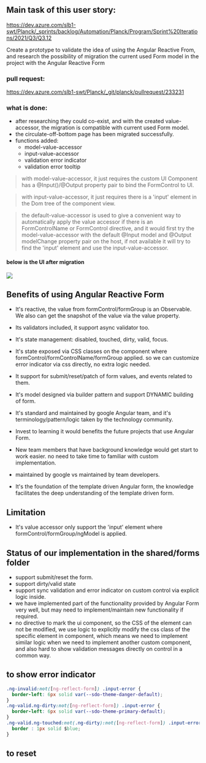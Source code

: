 ## Main task of this user story:
https://dev.azure.com/slb1-swt/Planck/_sprints/backlog/Automation/Planck/Program/Sprint%20Iterations/2021/Q3/Q3.12

 Create a prototype to validate the idea of using the Angular Reactive From, and research the possibility of migration the current used Form model in the project with the Angular Reactive Form
### pull request:
https://dev.azure.com/slb1-swt/Planck/_git/planck/pullrequest/233231
### what is done:

* after researching they could co-exist, and with the created value-accessor, the migration is compatible with current used Form  model.
* the circulate-off-bottom page has been migrated successfully.
* functions added:
    * model-value-accessor
    * input-value-accessor
    * validation error indicator
    * validation error tooltip

> with model-value-accessor, it just requires the custom UI Component has a @Input()/@Output property pair to bind the FormControl to UI.

> with input-value-accessor, it just requires there is a 'input' element in the Dom tree of the component view.

> the default-value-accessor is used to give a convenient way to automatically apply the value accessor if there is an FormControlName or FormControl directive, and it would first try the  model-value-accessor with the default @Input model and @Output modelChange property pair on the host, if not available it will try to find the 'input' element and use the input-value-accessor.

#### below is the UI after migration
![](https://dev.azure.com/slb1-swt/a7e47f75-3058-4e37-85a8-4f7806df1f73/_apis/wit/attachments/7599cb7f-4561-4b6a-981f-1a48de46ee4d?fileName=image.png)
## Benefits of using Angular Reactive Form
* It's reactive, the value from formControl/formGroup is an Observable. We also can get the snapshot of the value via the value property.
* Its validators included, it support async validator too.
* It's state management: disabled, touched, dirty, valid, focus.
* It's state exposed via CSS classes on the component where formControl/formControlName/formGroup applied. so we can customize error indicator via css directly, no extra logic needed.
* It support for submit/reset/patch of form values, and events related to them.
* It's model designed via builder pattern and support DYNAMIC building of form.

* It's standard and maintained by google Angular team, and it's terminology/pattern/logic taken by the technology community.
* Invest to learning it would benefits the future projects that use Angular Form.
* New team members that have background knowledge would get start to work easier. no need to take time to familiar with custom implementation.
* maintained by google vs maintained by team developers.
* It's the foundation of the template driven Angular form, the knowledge facilitates the deep understanding of the template driven form.

## Limitation
* It's value accessor only support the 'input' element where formControl/formGroup/ngModel is applied.

## Status of our implementation in the shared/forms folder
* support submit/reset the form.
* support dirty/valid state
* support sync validation and error indicator on custom control via explicit logic inside.
* we have implemented part of the functionality provided by Angular Form very well, but may need to implement/maintain new functionality if required.
* no directive to mark the ui component, so the CSS of the element can not be modified, we use logic to explicitly modify the css class of the specific element in component, which means we need to implement similar logic when we need to implement another custom component, and also hard to show validation messages directly on control in a common way.

## to show error indicator
```css
.ng-invalid:not([ng-reflect-form]) .input-error {
  border-left: 6px solid var(--sdo-theme-danger-default);
}
.ng-valid.ng-dirty:not([ng-reflect-form]) .input-error {
  border-left: 6px solid var(--sdo-theme-primary-default);
}
.ng-valid.ng-touched:not(.ng-dirty):not([ng-reflect-form]) .input-error {
  border : 1px solid $blue;
}
```
## to reset